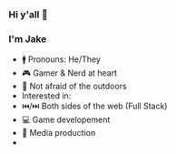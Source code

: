 ### Hi y'all 👋
### I'm Jake

 - 🚹 Pronouns: He/They
 - 🎮 Gamer & Nerd at heart
 - 🌱 Not afraid of the outdoors
 - Interested in:
  - ⏮️/⏭️ Both sides of the web (Full Stack)
  - 💻 Game developement
  - 🎥 Media production
 - 
<!--
**JakeTurnick/JakeTurnick** is a ✨ _special_ ✨ repository because its `README.md` (this file) appears on your GitHub profile.

Here are some ideas to get you started:

- 🔭 I’m currently working on ...
- 🌱 I’m currently learning ...
- 👯 I’m looking to collaborate on ...
- 🤔 I’m looking for help with ...
- 💬 Ask me about ...
- 📫 How to reach me: ...
- 😄 Pronouns: ...
- ⚡ Fun fact: ...
-->
